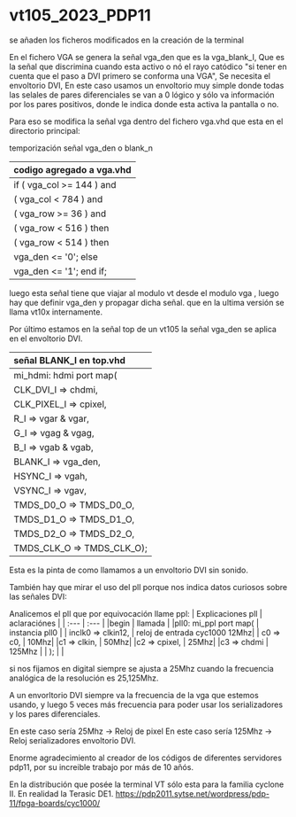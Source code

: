 # vt105_2023_PDP11
se añaden los ficheros modificados en la creación de la terminal

En el fichero VGA se genera la señal vga_den que es la vga_blank_I,
Que es la señal que discrimina cuando esta activo o nó el rayo catódico
"si tener en cuenta que el paso a DVI primero se conforma una VGA",
Se necesita el envoltorio DVI, En este caso usamos un envoltorio muy simple
donde todas las selales de pares diferenciales se van a 0 lógico
y sólo va información por los pares positivos, donde le indica donde esta activa la pantalla o no.

Para eso se modifica la señal vga dentro del fichero vga.vhd
que esta en el directorio principal:



 temporización señal vga_den o blank_n

 | codigo agregado a vga.vhd |
 | :---          |
 | if ( vga_col >= 144 ) and |
   |  ( vga_col <  784 ) and |
   |  ( vga_row >=  36 ) and |
   |  ( vga_row <  516 ) then |
   |  ( vga_row <  514 ) then |
   | vga_den <= '0'; else |
   | vga_den <= '1'; end if; |
    
 luego esta señal tiene que viajar al modulo vt desde el modulo vga ,
 luego hay que definir vga_den y propagar dicha señal.
 que en la ultima versión se llama vt10x internamente.
 
 Por último estamos en la señal top de un vt105 la señal vga_den
 se aplica en el envoltorio DVI. 
 
 
  | señal BLANK_I en top.vhd |
   | :--- |
 | mi_hdmi: hdmi port map( |
|	CLK_DVI_I	=> chdmi, |
|	CLK_PIXEL_I	=> cpixel, |
|	R_I		=> vgar & vgar, |
|	G_I		=> vgag & vgag, |
|	B_I		=> vgab & vgab, |
|	BLANK_I		=>  vga_den, |
|	HSYNC_I		=>  vgah, |
|	VSYNC_I		=>  vgav, |
|	TMDS_D0_O	=>  TMDS_D0_O, |
|	TMDS_D1_O	=>  TMDS_D1_O, |
|	TMDS_D2_O	=>  TMDS_D2_O, |
|	TMDS_CLK_O	=>  TMDS_CLK_O); |

Esta es la pinta de como llamamos a un envoltorio DVI sin sonido.

También hay que mirar el uso del pll porque nos indica datos curiosos
sobre las señales DVI:


 Analicemos el pll que por equivocación llame ppl: 
   | Explicaciones pll |  aclaraciónes |
   | :--- |  :--- |
   |begin | llamada |
   |pll0: mi_ppl port map( | instancia pll0 |
   |    inclk0 => clkin12, | reloj de entrada cyc1000 12Mhz|
   |   c0 => c0, | 10Mhz|
   |c1 => clkin, | 50Mhz|
   |c2 => cpixel, | 25Mhz|
   |c3 => chdmi | 125Mhz |
   | ); |  |
   
   si nos fijamos en digital siempre se ajusta a 25Mhz
   cuando la frecuencia analógica de la resolución es 25,125Mhz.
   
   A un envorltorio DVI siempre va la frecuencia de la vga que estemos usando,
   y luego 5 veces más frecuencia para poder usar los serializadores y
   los pares diferenciales.
   
   En este caso sería 25Mhz -> Reloj de pixel
   En este caso sería 125Mhz -> Reloj serializadores envoltorio DVI. 
   
   Enorme agradecimiento al creador de los códigos de diferentes
   servidores pdp11, por su increible trabajo por más de 10 añós.
   
   En la distribución que posée la terminal VT sólo esta para la familia cyclone II.
   En realidad la Terasic DE1.
   https://pdp2011.sytse.net/wordpress/pdp-11/fpga-boards/cyc1000/
   
   
